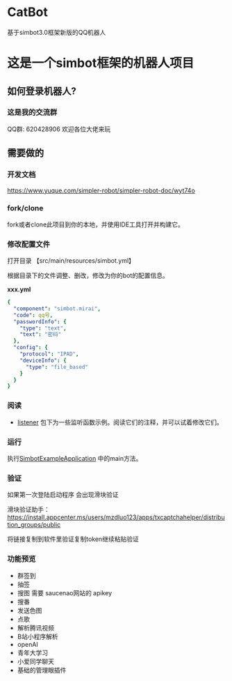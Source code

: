 # CatBot
基于simbot3.0框架新版的QQ机器人
# 这是一个simbot框架的机器人项目

## 如何登录机器人?

### 这是我的交流群
QQ群: 620428906
欢迎各位大佬来玩

## 需要做的
### 开发文档
https://www.yuque.com/simpler-robot/simpler-robot-doc/wyt74o

### fork/clone
fork或者clone此项目到你的本地，并使用IDE工具打开并构建它。

### 修改配置文件

打开目录 【src/main/resources/simbot.yml】

根据目录下的文件调整、删改，修改为你的bot的配置信息。

**xxx.yml**

```yml
{
  "component": "simbot.mirai",
  "code": qq号,
  "passwordInfo": {
    "type": "text",
    "text": "密码"
  },
  "config": {
    "protocol": "IPAD",
    "deviceInfo": {
      "type": "file_based"
    }
  }
}
```

### 阅读
- [listener](src/main/java/love/simbot/example/listener) 包下为一些监听函数示例。阅读它们的注释，并可以试着修改它们。

### 运行
执行[SimbotExampleApplication](src/main/java/love/simbot/example/SimbotExampleApplication.java) 中的main方法。

### 验证
如果第一次登陆启动程序 会出现滑块验证

滑块验证助手：https://install.appcenter.ms/users/mzdluo123/apps/txcaptchahelper/distribution_groups/public

将链接复制到软件里验证复制token继续粘贴验证

### 功能预览
* 群签到
* 抽签
* 搜图 需要 saucenao网站的 apikey
* 搜番 
* 发送色图
* 点歌
* 解析腾讯视频
* B站小程序解析
* openAI
* 青年大学习
* 小爱同学聊天
* 基础的管理眼插件
